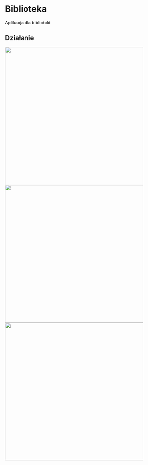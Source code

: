 # Biblioteka
Aplikacja dla biblioteki
## Działanie
<image src=https://github.com/user-attachments/assets/0daa9360-cc23-40e5-978c-6535d7f89aea width=450></image>
<image src=https://github.com/user-attachments/assets/78b23bff-39a3-401f-9fef-f5488735816d width=450></image>
<image src=https://github.com/user-attachments/assets/2af016a8-cece-4743-9b24-ed11273532ea width=450></image>
